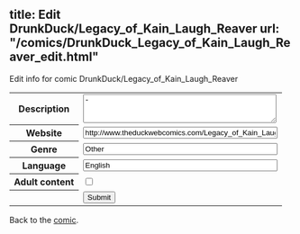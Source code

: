 title: Edit DrunkDuck/Legacy_of_Kain_Laugh_Reaver
url: "/comics/DrunkDuck_Legacy_of_Kain_Laugh_Reaver_edit.html"
---
Edit info for comic DrunkDuck/Legacy_of_Kain_Laugh_Reaver

<form name="comic" action="http://gaepostmail.appspot.com/comic/" method="post">
<table class="comicinfo">
<tr>
<th>Description</th><td><textarea name="description" cols="40" rows="3">-</textarea></td>
</tr>
<tr>
<th>Website</th><td><input type="text" name="url" value="http://www.theduckwebcomics.com/Legacy_of_Kain_Laugh_Reaver/" size="40"/></td>
</tr>
<tr>
<th>Genre</th><td><input type="text" name="genre" value="Other" size="40"/></td>
</tr>
<tr>
<th>Language</th><td><input type="text" name="language" value="English" size="40"/></td>
</tr>
<tr>
<th>Adult content</th><td><input type="checkbox" name="adult" value="adult" /></td>
</tr>
<tr>
<th></th><td>
<input type="hidden" name="comic" value="DrunkDuck_Legacy_of_Kain_Laugh_Reaver" />
<input type="submit" name="submit" value="Submit" />
</td>
</tr>
</table>
</form>

Back to the [comic](DrunkDuck_Legacy_of_Kain_Laugh_Reaver.html).
